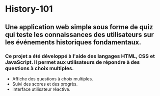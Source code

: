 # History-101
## Une application web simple sous forme de quiz qui teste les connaissances des utilisateurs sur les événements historiques fondamentaux.


### Ce projet a été développé à l'aide des langages HTML, CSS et JavaScript. Il permet aux utilisateurs de répondre à des questions à choix multiples.

- Affiche des questions à choix multiples.
- Suivi des scores et des progrès.
- Interface utilisateur réactive.
